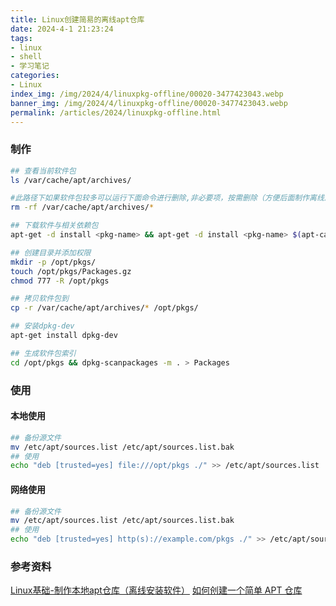 ```yaml
---
title: Linux创建简易的离线apt仓库
date: 2024-4-1 21:23:24
tags:
- linux
- shell
- 学习笔记
categories:
- Linux
index_img: /img/2024/4/linuxpkg-offline/00020-3477423043.webp
banner_img: /img/2024/4/linuxpkg-offline/00020-3477423043.webp
permalink: /articles/2024/linuxpkg-offline.html
---
```

### 制作
```bash
## 查看当前软件包
ls /var/cache/apt/archives/

#此路径下如果软件包较多可以运行下面命令进行删除,非必要项，按需删除（方便后面制作离线源）
rm -rf /var/cache/apt/archives/*

## 下载软件与相关依赖包
apt-get -d install <pkg-name> && apt-get -d install <pkg-name> $(apt-cache depends <pkg-name> | grep Depends | cut -d: -f2)

## 创建目录并添加权限
mkdir -p /opt/pkgs/
touch /opt/pkgs/Packages.gz
chmod 777 -R /opt/pkgs

## 拷贝软件包到
cp -r /var/cache/apt/archives/* /opt/pkgs/

## 安装dpkg-dev
apt-get install dpkg-dev

## 生成软件包索引
cd /opt/pkgs && dpkg-scanpackages -m . > Packages
```

### 使用

#### 本地使用
```bash
## 备份源文件
mv /etc/apt/sources.list /etc/apt/sources.list.bak
## 使用
echo "deb [trusted=yes] file:///opt/pkgs ./" >> /etc/apt/sources.list
```

#### 网络使用
```bash
## 备份源文件
mv /etc/apt/sources.list /etc/apt/sources.list.bak
## 使用
echo "deb [trusted=yes] http(s)://example.com/pkgs ./" >> /etc/apt/sources.list
```


### 参考资料
[Linux基础-制作本地apt仓库（离线安装软件）](https://blog.csdn.net/Passerby_Wang/article/details/123600746)
[如何创建一个简单 APT 仓库 ](https://www.cnblogs.com/bamanzi/p/create-simple-apt-repo.html)